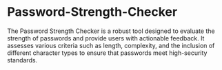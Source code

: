 # Password-Strength-Checker
The Password Strength Checker is a robust tool designed to evaluate the strength of passwords and provide users with actionable feedback. It assesses various criteria such as length, complexity, and the inclusion of different character types to ensure that passwords meet high-security standards. 
